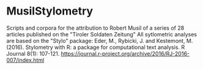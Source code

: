 # MusilStylometry
Scripts and corpora for the attribution to Robert Musil of a series of 28 articles published on the "Tiroler Soldaten Zeitung"
All sytlometric analyses are based on the "Stylo" package: 
    Eder, M., Rybicki, J. and Kestemont, M. (2016). Stylometry with R:
    a package for computational text analysis. R Journal 8(1): 107-121.
    <https://journal.r-project.org/archive/2016/RJ-2016-007/index.html>
